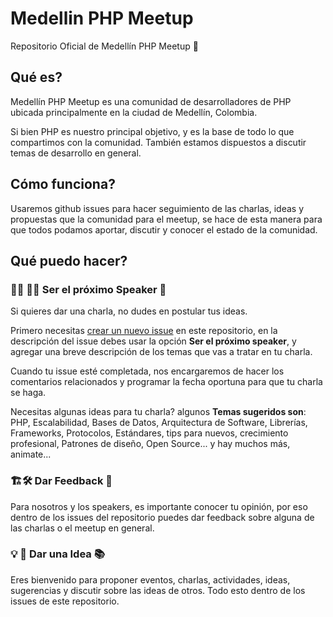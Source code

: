 # Medellin PHP Meetup 

Repositorio Oficial de Medellín PHP Meetup 🐘

## Qué es?

Medellín PHP Meetup es una comunidad de desarrolladores de PHP ubicada principalmente en la ciudad de Medellín, Colombia.

Si bien PHP es nuestro principal objetivo, y es la base de todo lo que compartimos con la comunidad. También estamos dispuestos a discutir temas de desarrollo en general.

## Cómo funciona? 

Usaremos github issues para hacer seguimiento de las charlas, ideas y propuestas que la comunidad para el meetup, se hace de esta manera para que todos podamos aportar, discutir y conocer el estado de la comunidad.

## Qué puedo hacer?

### 👨‍🏫 👩‍🏫 Ser el próximo Speaker 🎤

Si quieres dar una charla, no dudes en postular tus ideas. 

Primero necesitas [crear un nuevo issue](https://github.com/medellin-php/meetup/issues/new) en este repositorio, en la descripción del issue debes usar la opción **Ser el próximo speaker**, y agregar una breve descripción de los temas que vas a tratar en tu charla.

Cuando tu issue esté completada, nos encargaremos de hacer los comentarios relacionados y programar la fecha oportuna para que tu charla se haga.

Necesitas algunas ideas para tu charla? algunos **Temas sugeridos son**: PHP, Escalabilidad, Bases de Datos, Arquitectura de Software, Librerías, Frameworks, Protocolos, Estándares, tips para nuevos, crecimiento profesional, Patrones de diseño, Open Source... y hay muchos más, animate...

### 🏗🛠 Dar Feedback 🔄

Para nosotros y los speakers, es importante conocer tu opinión, por eso dentro de los issues del repositorio puedes dar feedback sobre alguna de las charlas o el meetup en general. 

### 💡 🤔 Dar una Idea 📚

Eres bienvenido para proponer eventos, charlas, actividades, ideas, sugerencias y discutir sobre las ideas de otros. Todo esto dentro de los issues de este repositorio.




